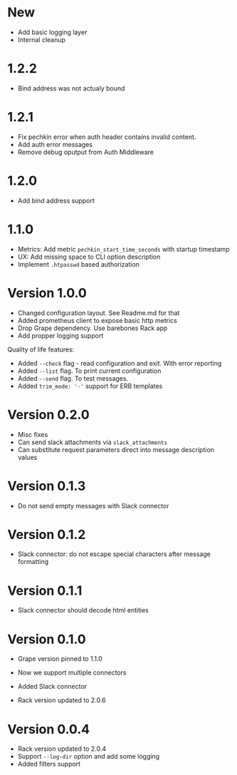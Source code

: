 # New

* Add basic logging layer
* Internal cleanup

# 1.2.2

* Bind address was not actualy bound

# 1.2.1

* Fix pechkin error when auth header contains invalid content.
* Add auth error messages
* Remove debug oputput from Auth Middleware

# 1.2.0

* Add bind address support

# 1.1.0

* Metrics: Add metric `pechkin_start_time_seconds` with startup timestamp
* UX: Add missing space to CLI option description
* Implement `.htpasswd` based authorization

# Version 1.0.0

* Changed configuration layout. See Readme.md for that
* Added prometheus client to expose basic http metrics
* Drop Grape dependency. Use barebones Rack app
* Add propper logging support

Quality of life features:

* Added `--check` flag - read configuration and exit. With error reporting
* Added `--list` flag. To print current configuration
* Added `--send` flag. To test messages.
* Added `trim_mode: '-'` support for  ERB templates


# Version 0.2.0

* Misc fixes
* Can send slack attachments via `slack_attachments`
* Can substitute request parameters direct into message description values

# Version 0.1.3

* Do not send empty messages with Slack connector

# Version 0.1.2

* Slack connector: do not escape special characters after message formatting

# Version 0.1.1

* Slack connector should decode html entities

# Version 0.1.0

* Grape version pinned to 1.1.0
* Now we support multiple connectors
* Added Slack connector

* Rack version updated to 2.0.6

# Version 0.0.4

* Rack version updated to 2.0.4
* Support `--log-dir` option and add some logging
* Added filters support
